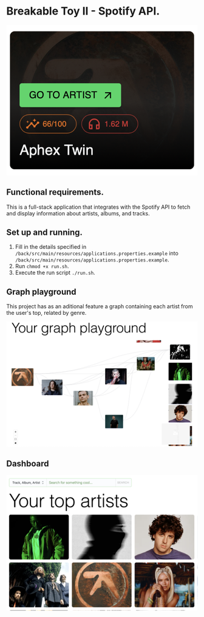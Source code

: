 # Breakable Toy II - Spotify API. 

![Card](/media/2.png)

## Functional requirements. 
This is a full-stack application that integrates with the Spotify API to fetch and display information about artists, albums, and tracks.

## Set up and running. 

1. Fill in the details specified in `/back/src/main/resources/applications.properties.example` into `/back/src/main/resources/applications.properties.example`.
2. Run `chmod +x run.sh`.
3. Execute the run script `./run.sh`.

## Graph playground

This project has as an aditional feature a graph containing each artist from the user's top, related
by genre. 

![Graph](/media/3.png)

## Dashboard

![Dashboard](/media/1.png)
